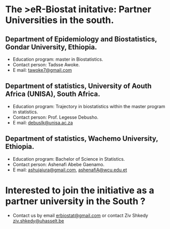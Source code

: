 # The >eR-Biostat initative: Partner Universities in the south.
## Department of Epidemiology and Biostatistics, Gondar University, Ethiopia.
* Education program: master in Biostatistics.
* Contact person: Tadsse Awoke.
* E mail: tawoke7@gmail.com 
## Department of statistics, University of Aouth Africa (UNISA), South Africa.
* Education program: Trajectory in biostatistics within the master program in statistics.
* Contact person: Prof. Legesse Debusho.
* E mail: debuslk@unisa.ac.za 
## Department of statistics, Wachemo University, Ethiopia.
* Education program: Bachelor of Science in Statistics.
* Contact person: Ashenafi Abebe Gaenamo.
* E mail: ashujajura@gmail.com, ashenafiA@wcu.edu.et  
# Interested to join the initiative as a partner university in the South ?
* Contact us by email erbiostat@gmail.com or contact Ziv Shkedy ziv.shkedy@uhasselt.be

